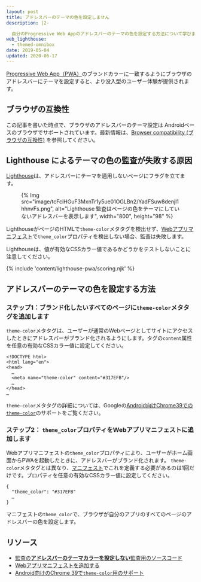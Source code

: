 ```yaml
---
layout: post
title: アドレスバーのテーマの色を設定しません
description: |2-

  自分のProgressive Web Appのアドレスバーのテーマの色を設定する方法について学びましょう。
web_lighthouse:
  - themed-omnibox
date: 2019-05-04
updated: 2020-06-17
---
```


[Progressive Web App（PWA）](/discover-installable)のブランドカラーに一致するようにブラウザのアドレスバーにテーマを設定すると、より没入型のユーザー体験が提供されます。

## ブラウザの互換性

この記事を書いた時点で、ブラウザのアドレスバーのテーマ設定は Androidベースのブラウザでサポートされています。最新情報は、[Browser compatibility (ブラウザの互換性)](https://developer.mozilla.org/docs/Web/Manifest/theme_color#Browser_compatibility) を参照してください。

## Lighthouse によるテーマの色の監査が失敗する原因

[Lighthouse](https://developers.google.com/web/tools/lighthouse/)は、アドレスバーにテーマを適用しないページにフラグを立てます。

<figure>{% Img src="image/tcFciHGuF3MxnTr1y5ue01OGLBn2/YadFSuw8denjl1hhnvFs.png", alt="Lighthouse 監査はページの色をテーマにしていないアドレスバーを表示します", width="800", height="98" %}</figure>

LighthouseがページのHTMLで`theme-color`メタタグを検出せず、[Webアプリマニフェスト](/add-manifest)で`theme_color`プロパティを検出しない場合、監査は失敗します。

Lighthouseは、値が有効なCSSカラー値であるかどうかをテストしないことに注意してください。

{% include 'content/lighthouse-pwa/scoring.njk' %}

## アドレスバーのテーマの色を設定する方法

### ステップ1：ブランド化したいすべてのページに`theme-color`メタタグを追加します

`theme-color`メタタグは、ユーザーが通常のWebページとしてサイトにアクセスしたときにアドレスバーがブランド化されるようにします。タグの`content`属性を任意の有効なCSSカラー値に設定してください。

```html/4
<!DOCTYPE html>
<html lang="en">
<head>
  …
  <meta name="theme-color" content="#317EFB"/>
  …
</head>
…
```

`theme-color`メタタグの詳細については、Googleの<a href="https://developers.google.com/web/updates/2014/11/Support-for-theme-color-in-Chrome-39-for-Android" data-md-type="link">Android向けChrome39での`theme-color`</a>のサポートをご覧ください。

### ステップ2： `theme_color`プロパティをWebアプリマニフェストに追加します

Webアプリマニフェストの`theme_color`プロパティにより、ユーザーがホーム画面からPWAを起動したときに、アドレスバーがブランド化されます。 `theme-color`メタタグとは異なり、[マニフェスト](/add-manifest)でこれを定義する必要があるのは1回だけです。プロパティを任意の有効なCSSカラー値に設定してください。

```html/1
{
  "theme_color": "#317EFB"
  …
}
```

マニフェストの`theme_color`で、ブラウザが自分のアプリのすべてのページのアドレスバーの色を設定します。

## リソース

- [監査の**アドレスバーのテーマカラーを設定しない**監査用のソースコード](https://github.com/GoogleChrome/lighthouse/blob/master/lighthouse-core/audits/themed-omnibox.js)
- [Webアプリマニフェストを追加する](/add-manifest)
- [Android向けのChrome 39で`theme-color`用のサポート](https://developers.google.com/web/updates/2014/11/Support-for-theme-color-in-Chrome-39-for-Android)
